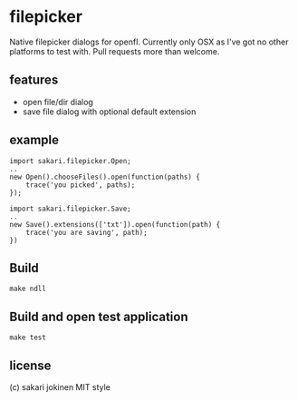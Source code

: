 # filepicker

Native filepicker dialogs for openfl. Currently only OSX as I've got no other
platforms to test with. Pull requests more than welcome.

## features

 * open file/dir dialog
 * save file dialog with optional default extension

## example

    import sakari.filepicker.Open;
    ..
    new Open().chooseFiles().open(function(paths) {
        trace('you picked', paths);
    });

    import sakari.filepicker.Save;
    ..
    new Save().extensions(['txt']).open(function(path) {
        trace('you are saving', path);
    })

## Build

    make ndll

## Build and open test application

    make test

## license

(c) sakari jokinen
MIT style
